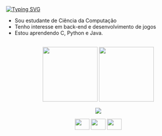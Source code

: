 ## 
<a href="https://git.io/typing-svg"><img src="https://readme-typing-svg.demolab.com?font=Fira+Code&pause=1000&color=00FFFF&random=false&width=435&lines=Oi!+Me+chamo+Humberto!" alt="Typing SVG" /></a>

- Sou estudante de Ciência da Computação
- Tenho interesse em back-end e desenvolvimento de jogos
- Estou aprendendo C, Python e Java.

##

<div>
  <p align='center'>
    <img height="150" src="https://github-readme-stats.vercel.app/api?username=gaseet&show_icons=true&count_private=true&include_all_commits=true&theme=dark&icon_color=00ffff&ring_color=00ffff&" ></a>
    <img height="150" src="https://github-readme-stats.vercel.app/api/top-langs/?username=gaseet&layout=compact&langs_count=7&theme=dark&icon_color=00ffff" />
  </p>
</div>



<div>
  <p align='center'>
    <a href="https://www.linkedin.com/in/humberto-mota-de-lima-488468266/" target="_blank"><img src="https://img.shields.io/badge/-LinkedIn-%230077B5?style=for-the-badge&logo=linkedin&logoColor=white" target="_blank"></a> 
  </p>
</div>



<div> 

  <p align='center'>
    <img align="center" height="30" width="40" src="https://cdn.jsdelivr.net/gh/devicons/devicon/icons/c/c-original.svg">
    <img align="center" height="30" width="40" src="https://cdn.jsdelivr.net/gh/devicons/devicon/icons/python/python-original.svg">
    <img align="center" height="30" width="40" src="https://cdn.jsdelivr.net/gh/devicons/devicon/icons/java/java-original.svg">
  </p>
 
</div>

##
